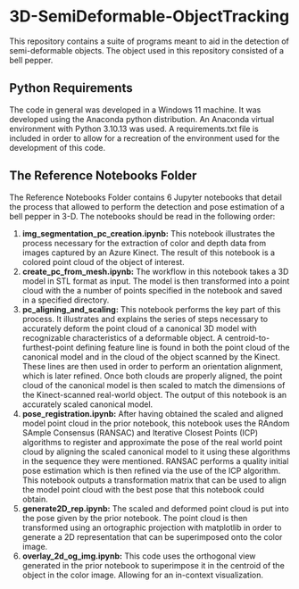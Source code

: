 # 3D-SemiDeformable-ObjectTracking

This repository contains a suite of programs meant to aid in the detection of semi-deformable objects. The object used in this repository consisted of a bell pepper. 



## Python Requirements

The code in general was developed in a Windows 11 machine. It was developed using the Anaconda python distribution. An Anaconda virtual environment with Python 3.10.13 was used. A requirements.txt file is included in order to allow for a recreation of the environment used for the development of this code. 

## The Reference Notebooks Folder

The Reference Notebooks Folder contains 6 Jupyter notebooks that detail the process that allowed to perform the detection and pose estimation of a bell pepper in 3-D. The notebooks should be read in the following order: 

1. **img_segmentation_pc_creation.ipynb:** This notebook illustrates the process necessary for the extraction of color and depth data from images captured by an Azure Kinect. The result of this notebook is a colored point cloud of the object of interest.
2. **create_pc_from_mesh.ipynb:** The workflow in this notebook takes a 3D model in STL format as input. The model is then transformed into a point cloud with the a number of points specified in the notebook and saved in a specified directory.
3. **pc_aligning_and_scaling:** This notebook performs the key part of this process. It illustrates and explains the series of steps necessary to accurately deform the point cloud of a canonical 3D model with recognizable characteristics of a deformable object. A centroid-to-furthest-point defining feature line is found in both the point cloud of the canonical model and in the cloud of the object scanned by the Kinect. These lines are then used in order to perform an orientation alignment, which is later refined. Once both clouds are properly aligned, the point cloud of the canonical model is then scaled to match the dimensions of the Kinect-scanned real-world object. The output of this notebook is an accurately scaled canonical model. 
4. **pose_registration.ipynb:** After having obtained the scaled and aligned model point cloud in the prior notebook, this notebook uses the RAndom SAmple Consensus (RANSAC) and Iterative Closest Points (ICP) algorithms to register and approximate the pose of the real world point cloud by aligning the scaled canonical model to it using these algorithms in the sequence they were mentioned. RANSAC performs a quality initial pose estimation which is then refined via the use of the ICP algorithm. This notebook outputs a transformation matrix that can be used to align the model point cloud with the best pose that this notebook could obtain.
5. **generate2D_rep.ipynb:** The scaled and deformed point cloud is put into the pose given by the prior notebook. The point cloud is then transformed using an ortographic projection with matplotlib in order to generate a 2D representation that can be superimposed onto the color image.
6. **overlay_2d_og_img.ipynb:** This code uses the orthogonal view generated in the prior notebook to superimpose it in the centroid of the object in the color image. Allowing for an in-context visualization.  
